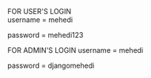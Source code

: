 FOR USER'S LOGIN         
  username = mehedi
  
  password = mehedi123


FOR ADMIN'S LOGIN
  username = mehedi
  
  password = djangomehedi

